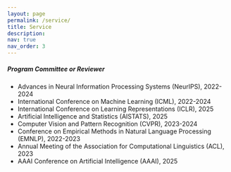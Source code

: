```yaml
---
layout: page
permalink: /service/
title: Service
description: 
nav: true
nav_order: 3
---
```


##### Program Committee or Reviewer
- Advances in Neural Information Processing Systems (NeurIPS), 2022-2024
- International Conference on Machine Learning (ICML), 2022-2024
- International Conference on Learning Representations (ICLR), 2025
- Artificial Intelligence and Statistics (AISTATS), 2025
- Computer Vision and Pattern Recognition (CVPR), 2023-2024
- Conference on Empirical Methods in Natural Language Processing (EMNLP), 2022-2023
- Annual Meeting of the Association for Computational Linguistics (ACL), 2023
- AAAI Conference on Artificial Intelligence (AAAI), 2025